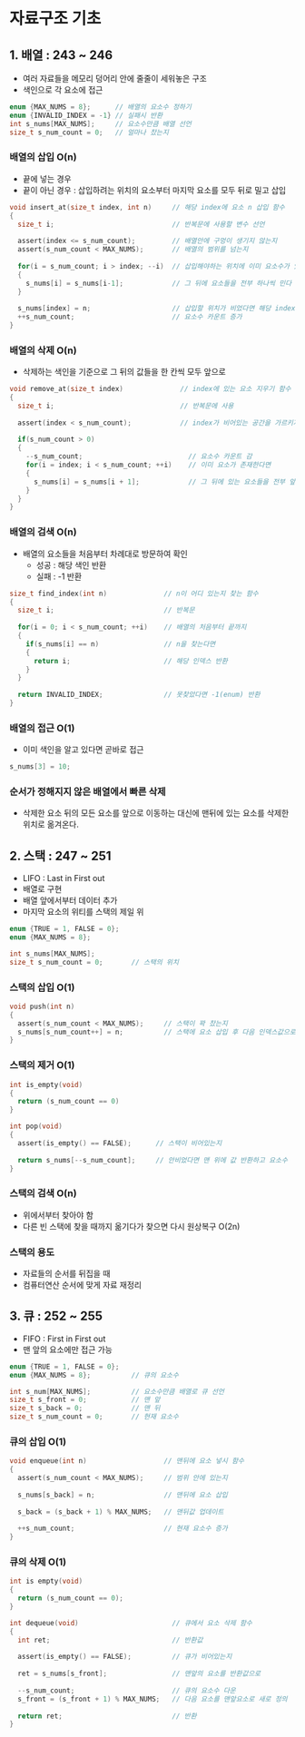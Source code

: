 # 자료구조 기초

## 1. 배열 : 243 ~ 246
- 여러 자료들을 메모리 덩어리 안에 줄줄이 세워놓은 구조
- 색인으로 각 요소에 접근
```c
enum {MAX_NUMS = 8};      // 배열의 요소수 정하기
enum {INVALID_INDEX = -1} // 실패시 반환 
int s_nums[MAX_NUMS];     // 요소수만큼 배열 선언
size_t s_num_count = 0;   // 얼마나 찼는지
```

### 배열의 삽입 O(n)
- 끝에 넣는 경우
- 끝이 아닌 경우 : 삽입하려는 위치의 요소부터 마지막 요소를 모두 뒤로 밀고 삽입
```c
void insert_at(size_t index, int n)     // 해당 index에 요소 n 삽입 함수
{
  size_t i;                             // 반복문에 사용할 변수 선언
  
  assert(index <= s_num_count);         // 배열안에 구멍이 생기지 않는지
  assert(s_num_count < MAX_NUMS);       // 배열의 범위를 넘는지
  
  for(i = s_num_count; i > index; --i)  // 삽입해야하는 위치에 이미 요소수가 있다면 
  {
    s_nums[i] = s_nums[i-1];            // 그 뒤에 요소들을 전부 하나씩 민다
  }
  
  s_nums[index] = n;                    // 삽입할 위치가 비었다면 해당 index에 삽입
  ++s_num_count;                        // 요소수 카운트 증가
}
```

### 배열의 삭제 O(n)
- 삭제하는 색인을 기준으로 그 뒤의 값들을 한 칸씩 모두 앞으로
```c
void remove_at(size_t index)              // index에 있는 요소 지우기 함수
{
  size_t i;                               // 반복문에 사용
  
  assert(index < s_num_count);            // index가 비어있는 공간을 가르키지는 않는지
  
  if(s_num_count > 0)
  {
    --s_num_count;                          // 요소수 카운트 감
    for(i = index; i < s_num_count; ++i)    // 이미 요소가 존재한다면
    {
      s_nums[i] = s_nums[i + 1];            // 그 뒤에 있는 요소들을 전부 앞으로
    }
  }
}
```

### 배열의 검색 O(n)
- 배열의 요소들을 처음부터 차례대로 방문하여 확인
  - 성공 : 해당 색인 반환
  - 실패 : -1 반환
```c
size_t find_index(int n)              // n이 어디 있는지 찾는 함수
{
  size_t i;                           // 반복문
  
  for(i = 0; i < s_num_count; ++i)    // 배열의 처음부터 끝까지
  {
    if(s_nums[i] == n)                // n을 찾는다면
    {
      return i;                       // 해당 인덱스 반환
    }
  }
  
  return INVALID_INDEX;               // 못찾았다면 -1(enum) 반환
}
```
  
### 배열의 접근 O(1)
- 이미 색인을 알고 있다면 곧바로 접근
```c
s_nums[3] = 10;
```

### 순서가 정해지지 않은 배열에서 빠른 삭제
- 삭제한 요소 뒤의 모든 요소를 앞으로 이동하는 대신에 맨뒤에 있는 요소를 삭제한 위치로 옮겨온다.


## 2. 스택 : 247 ~ 251
- LIFO : Last in First out
- 배열로 구현
- 배열 앞에서부터 데이터 추가
- 마지막 요소의 위티를 스택의 제일 위
```c
enum {TRUE = 1, FALSE = 0};
enum {MAX_NUMS = 8};

int s_nums[MAX_NUMS];
size_t s_num_count = 0;       // 스택의 위치
```

### 스택의 삽입 O(1)
```c
void push(int n)
{
  assert(s_num_count < MAX_NUMS);     // 스택이 꽉 찼는지
  s_nums[s_num_count++] = n;          // 스택에 요소 삽입 후 다음 인덱스값으로
}
```

### 스택의 제거 O(1)
```c
int is_empty(void)
{
  return (s_num_count == 0)
}

int pop(void)
{
  assert(is_empty() == FALSE);      // 스택이 비어있는지
  
  return s_nums[--s_num_count];     // 안비었다면 맨 위에 값 반환하고 요소수 
}
```

### 스택의 검색 O(n)
- 위에서부터 찾아야 함
- 다른 빈 스택에 찾을 때까지 옮기다가 찾으면 다시 원상복구 O(2n)

### 스택의 용도
- 자료들의 순서를 뒤집을 때
- 컴퓨터연산 순서에 맞게 자료 재정리


## 3. 큐 : 252 ~ 255
- FIFO : First in First out
- 맨 앞의 요소에만 접근 가능
```c
enum {TRUE = 1, FALSE = 0};
enum {MAX_NUMS = 8};          // 큐의 요소수

int s_num[MAX_NUMS];          // 요소수만큼 배열로 큐 선언
size_t s_front = 0;           // 맨 앞
size_t s_back = 0;            // 맨 뒤
size_t s_num_count = 0;       // 현재 요소수
```

### 큐의 삽입 O(1)
```c
void enqueue(int n)                   // 맨뒤에 요소 넣시 함수
{
  assert(s_num_count < MAX_NUMS);     // 범위 안에 있는지
  
  s_nums[s_back] = n;                 // 맨뒤에 요소 삽입
  
  s_back = (s_back + 1) % MAX_NUMS;   // 맨뒤값 업데이트
  
  ++s_num_count;                      // 현재 요소수 증가
}
```

### 큐의 삭제 O(1)
```c
int is empty(void)
{
  return (s_num_count == 0);
}

int dequeue(void)                       // 큐에서 요소 삭제 함수
{
  int ret;                              // 반환값
  
  assert(is_empty() == FALSE);          // 큐가 비어있는지 
  
  ret = s_nums[s_front];                // 맨앞의 요소를 반환값으로
  
  --s_num_count;                        // 큐의 요소수 다운
  s_front = (s_front + 1) % MAX_NUMS;   // 다음 요소를 맨앞요소로 새로 정의
  
  return ret;                           // 반환
}
```
